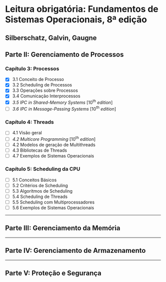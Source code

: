 # Leitura obrigatória: Fundamentos de Sistemas Operacionais, 8ª edição
## Silberschatz, Galvin, Gaugne

## Parte II: Gerenciamento de Processos

### Capítulo 3: Processos
- [X] 3.1 Conceito de Processo
- [X] 3.2 Scheduling de Processos
- [X] 3.3 Operações sobre Processos
- [X] 3.4 Comunicação Interprocessos
- [X] _3.5 IPC in Shared-Memory Systems_ [10<sup>th</sup> _edition_]
- [ ] _3.6 IPC in Message-Passing Systems_ [10<sup>th</sup> _edition_]

### Capítulo 4: Threads
- [ ] 4.1 Visão geral
- [ ] _4.2 Multicore Programming_ [10<sup>th</sup> _edition_]
- [ ] 4.2 Modelos de geração de Multithreads
- [ ] 4.3 Bibliotecas de Threads
- [ ] 4.7 Exemplos de Sistemas Operacionais

### Capítulo 5: Scheduling da CPU
- [ ] 5.1 Conceitos Básicos
- [ ] 5.2 Critérios de Scheduling
- [ ] 5.3 Algoritmos de Scheduling
- [ ] 5.4 Scheduling de Threads
- [ ] 5.5 Scheduling com Multiprocessadores
- [ ] 5.6 Exemplos de Sistemas Operacionais

----------------------------------------------------
## Parte III: Gerenciamento da Memória

----------------------------------------------------
## Parte IV: Gerenciamento de Armazenamento

----------------------------------------------------
## Parte V: Proteção e Segurança
